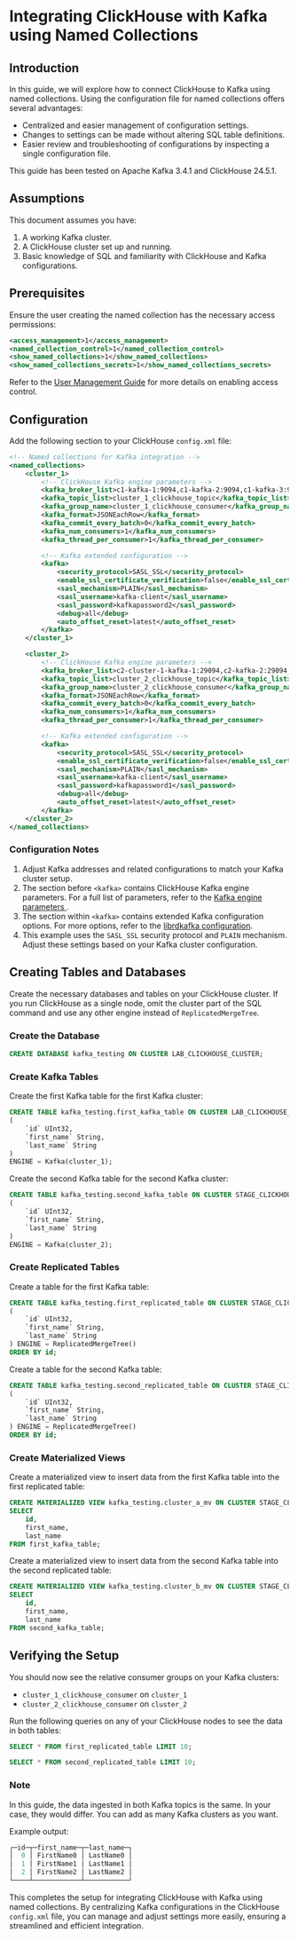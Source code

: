 
# Integrating ClickHouse with Kafka using Named Collections

## Introduction

In this guide, we will explore how to connect ClickHouse to Kafka using named collections. Using the configuration file for named collections offers several advantages:
- Centralized and easier management of configuration settings.
- Changes to settings can be made without altering SQL table definitions.
- Easier review and troubleshooting of configurations by inspecting a single configuration file.

This guide has been tested on Apache Kafka 3.4.1 and ClickHouse 24.5.1.

## Assumptions

This document assumes you have:
1. A working Kafka cluster.
2. A ClickHouse cluster set up and running.
3. Basic knowledge of SQL and familiarity with ClickHouse and Kafka configurations.

## Prerequisites

Ensure the user creating the named collection has the necessary access permissions:

```xml
<access_management>1</access_management>
<named_collection_control>1</named_collection_control>
<show_named_collections>1</show_named_collections>
<show_named_collections_secrets>1</show_named_collections_secrets>
```

Refer to the [User Management Guide](../../../guides/sre/user-management/index.md#enabling-access-control) for more details on enabling access control.

## Configuration

Add the following section to your ClickHouse `config.xml` file:

```xml
<!-- Named collections for Kafka integration -->
<named_collections>
    <cluster_1>
        <!-- ClickHouse Kafka engine parameters -->
        <kafka_broker_list>c1-kafka-1:9094,c1-kafka-2:9094,c1-kafka-3:9094</kafka_broker_list>
        <kafka_topic_list>cluster_1_clickhouse_topic</kafka_topic_list>
        <kafka_group_name>cluster_1_clickhouse_consumer</kafka_group_name>
        <kafka_format>JSONEachRow</kafka_format>
        <kafka_commit_every_batch>0</kafka_commit_every_batch>
        <kafka_num_consumers>1</kafka_num_consumers>
        <kafka_thread_per_consumer>1</kafka_thread_per_consumer>

        <!-- Kafka extended configuration -->
        <kafka>
            <security_protocol>SASL_SSL</security_protocol>
            <enable_ssl_certificate_verification>false</enable_ssl_certificate_verification>
            <sasl_mechanism>PLAIN</sasl_mechanism>
            <sasl_username>kafka-client</sasl_username>
            <sasl_password>kafkapassword2</sasl_password>
            <debug>all</debug>
            <auto_offset_reset>latest</auto_offset_reset>
        </kafka>
    </cluster_1>

    <cluster_2>
        <!-- ClickHouse Kafka engine parameters -->
        <kafka_broker_list>c2-cluster-1-kafka-1:29094,c2-kafka-2:29094,c2-kafka-3:29094</kafka_broker_list>
        <kafka_topic_list>cluster_2_clickhouse_topic</kafka_topic_list>
        <kafka_group_name>cluster_2_clickhouse_consumer</kafka_group_name>
        <kafka_format>JSONEachRow</kafka_format>
        <kafka_commit_every_batch>0</kafka_commit_every_batch>
        <kafka_num_consumers>1</kafka_num_consumers>
        <kafka_thread_per_consumer>1</kafka_thread_per_consumer>

        <!-- Kafka extended configuration -->
        <kafka>
            <security_protocol>SASL_SSL</security_protocol>
            <enable_ssl_certificate_verification>false</enable_ssl_certificate_verification>
            <sasl_mechanism>PLAIN</sasl_mechanism>
            <sasl_username>kafka-client</sasl_username>
            <sasl_password>kafkapassword1</sasl_password>
            <debug>all</debug>
            <auto_offset_reset>latest</auto_offset_reset>
        </kafka>
    </cluster_2>
</named_collections>
```

### Configuration Notes

1. Adjust Kafka addresses and related configurations to match your Kafka cluster setup.
2. The section before `<kafka>` contains ClickHouse Kafka engine parameters. For a full list of parameters, refer to the [Kafka engine parameters ](https://clickhouse.com/docs/en/engines/table-engines/integrations/kafka).
3. The section within `<kafka>` contains extended Kafka configuration options. For more options, refer to the [librdkafka configuration](https://github.com/confluentinc/librdkafka/blob/master/CONFIGURATION.md).
4. This example uses the `SASL_SSL` security protocol and `PLAIN` mechanism. Adjust these settings based on your Kafka cluster configuration.

## Creating Tables and Databases

Create the necessary databases and tables on your ClickHouse cluster. If you run ClickHouse as a single node, omit the cluster part of the SQL command and use any other engine instead of `ReplicatedMergeTree`.

### Create the Database

```sql
CREATE DATABASE kafka_testing ON CLUSTER LAB_CLICKHOUSE_CLUSTER;
```

### Create Kafka Tables

Create the first Kafka table for the first Kafka cluster:

```sql
CREATE TABLE kafka_testing.first_kafka_table ON CLUSTER LAB_CLICKHOUSE_CLUSTER
(
    `id` UInt32,
    `first_name` String,
    `last_name` String
)
ENGINE = Kafka(cluster_1);
```

Create the second Kafka table for the second Kafka cluster:

```sql
CREATE TABLE kafka_testing.second_kafka_table ON CLUSTER STAGE_CLICKHOUSE_CLUSTER
(
    `id` UInt32,
    `first_name` String,
    `last_name` String
)
ENGINE = Kafka(cluster_2);
```

### Create Replicated Tables

Create a table for the first Kafka table:

```sql
CREATE TABLE kafka_testing.first_replicated_table ON CLUSTER STAGE_CLICKHOUSE_CLUSTER
(
    `id` UInt32,
    `first_name` String,
    `last_name` String
) ENGINE = ReplicatedMergeTree()
ORDER BY id;
```

Create a table for the second Kafka table:

```sql
CREATE TABLE kafka_testing.second_replicated_table ON CLUSTER STAGE_CLICKHOUSE_CLUSTER
(
    `id` UInt32,
    `first_name` String,
    `last_name` String
) ENGINE = ReplicatedMergeTree()
ORDER BY id;
```

### Create Materialized Views

Create a materialized view to insert data from the first Kafka table into the first replicated table:

```sql
CREATE MATERIALIZED VIEW kafka_testing.cluster_a_mv ON CLUSTER STAGE_CLICKHOUSE_CLUSTER TO first_replicated_table AS
SELECT 
    id,
    first_name,
    last_name
FROM first_kafka_table;
```

Create a materialized view to insert data from the second Kafka table into the second replicated table:

```sql
CREATE MATERIALIZED VIEW kafka_testing.cluster_b_mv ON CLUSTER STAGE_CLICKHOUSE_CLUSTER TO second_replicated_table AS
SELECT 
    id,
    first_name,
    last_name
FROM second_kafka_table;
```

## Verifying the Setup

You should now see the relative consumer groups on your Kafka clusters:
- `cluster_1_clickhouse_consumer` on `cluster_1`
- `cluster_2_clickhouse_consumer` on `cluster_2`

Run the following queries on any of your ClickHouse nodes to see the data in both tables:

```sql
SELECT * FROM first_replicated_table LIMIT 10;
```

```sql
SELECT * FROM second_replicated_table LIMIT 10;
```

### Note

In this guide, the data ingested in both Kafka topics is the same. In your case, they would differ. You can add as many Kafka clusters as you want.

Example output:

```sql
┌─id─┬─first_name─┬─last_name─┐
│  0 │ FirstName0 │ LastName0 │
│  1 │ FirstName1 │ LastName1 │
│  2 │ FirstName2 │ LastName2 │
└────┴────────────┴───────────┘
```

This completes the setup for integrating ClickHouse with Kafka using named collections. By centralizing Kafka configurations in the ClickHouse `config.xml` file, you can manage and adjust settings more easily, ensuring a streamlined and efficient integration.
